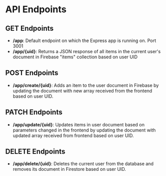 # API Endpoints
## GET Endpoints
+ **/app**: Default endpoint on which the Express app is running on. Port 3001
+ **/app/{uid}**: Returns a JSON response of all items in the current user's document in Firebase "items" collection based on user UID
## POST Endpoints
+ **/app/create/{uid}**: Adds an item to the user document in Firebase by updating the document with new array received from the frontend based on user UID.
## PATCH Endpoints
+ **/app/update/{uid}**: Updates items in user document based on parameters changed in the frontend by updating the document with updated array received from frontend based on user UID.
## DELETE Endpoints
+ **/app/delete/{uid}**: Deletes the current user from the database and removes its document in Firestore based on user UID.
